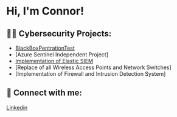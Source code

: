 <h1>Hi, I'm Connor! </h1>

<h2>👨‍💻 Cybersecurity Projects:</h2>


  - [BlackBoxPentrationTest](https://github.com/cjb1821/BlackBoxPentrationTest)
  - [Azure Sentinel Independent Project]
  - [Implementation of Elastic SIEM](https://github.com/cjb1821/Elastic-SIEM)
  - [Replace of all Wireless Access Points and Network Switches]
  - [Implementation of Firewall and Intrusion Detection System]


<h2> 🤳 Connect with me:</h2>

[Linkedin](https://www.linkedin.com/in/connor-bressler-004036233/)


